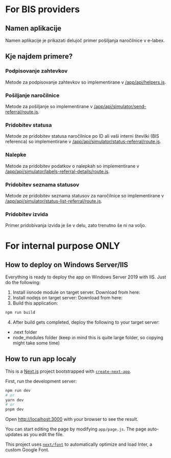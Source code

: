 # For BIS providers
## Namen aplikacije
Namen aplikacije je prikazati delujoč primer pošiljanja naročilnice v e-labex.

## Kje najdem primere?
### Podpisovanje zahtevkov
Metode za podpisovanje zahtevkov so implementirane v [/app/api/helpers.js](https://github.com/premisa-si/e-labex-bis-simulator/blob/main/src/app/api/helpers.js#L4).

### Pošiljanje naročilnice
Metode za pošiljanje so implementirane v [/app/api/simulator/send-referral/route.js](https://github.com/premisa-si/e-labex-bis-simulator/blob/main/src/app/api/simulator/send-referral/route.js#L5).

### Pridobitev statusa
Metode ze pridobitev statusa naročilnice po ID ali vaši interni številki (BIS referenca) so implementirane v [/app/api/simulator/status-referral/route.js](https://github.com/premisa-si/e-labex-bis-simulator/blob/main/src/app/api/simulator/status-referral/route.js#L5).

### Nalepke
Metode za pridobitev podatkov o nalepkah so implementirane v [/app/api/simulator/labels-referral-details/route.js](https://github.com/premisa-si/e-labex-bis-simulator/blob/main/src/app/api/simulator/labels-referral-details/route.js#L5).

### Pridobitev seznama statusov
Metode ze pridobitev seznama statusov za naročilnice so implementirane v [/app/api/simulator/status-list-referral/route.js](https://github.com/premisa-si/e-labex-bis-simulator/blob/main/src/app/api/simulator/status-list-referral/route.js#L5).

### Pridobitev izvida
Primer pridobivanja izvida je še v delu, zato trenutno še ni na voljo.

# For internal purpose ONLY

## How to deploy on Windows Server/IIS
Everything is ready to deploy the app on Windows Server 2019 with IIS. Just do the following: 
1. Install iisnode module on target server. Download from here: 
2. Install nodejs on target server: Download from here:
3. Build this application:
```bash
npm run build
```
4. After build gets completed, deploy the following to your target server:
  - .next folder
  - node_modules folder (keep in mind this is quite large folder, so copying might take some time)



## How to run app localy
This is a [Next.js](https://nextjs.org/) project bootstrapped with [`create-next-app`](https://github.com/vercel/next.js/tree/canary/packages/create-next-app).

First, run the development server:

```bash
npm run dev
# or
yarn dev
# or
pnpm dev
```

Open [http://localhost:3000](http://localhost:3000) with your browser to see the result.

You can start editing the page by modifying `app/page.js`. The page auto-updates as you edit the file.

This project uses [`next/font`](https://nextjs.org/docs/basic-features/font-optimization) to automatically optimize and load Inter, a custom Google Font.
